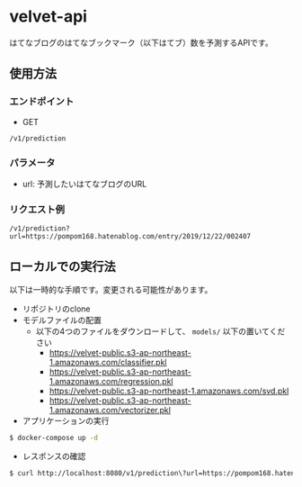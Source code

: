 # velvet-api

はてなブログのはてなブックマーク（以下はてブ）数を予測するAPIです。

## 使用方法

### エンドポイント
- GET

```
/v1/prediction
```

### パラメータ
- url: 予測したいはてなブログのURL

### リクエスト例
```
/v1/prediction?url=https://pompom168.hatenablog.com/entry/2019/12/22/002407
```

## ローカルでの実行法

以下は一時的な手順です。変更される可能性があります。

- リポジトリのclone
- モデルファイルの配置
  - 以下の4つのファイルをダウンロードして、 `models/` 以下の置いてください
    - https://velvet-public.s3-ap-northeast-1.amazonaws.com/classifier.pkl
    - https://velvet-public.s3-ap-northeast-1.amazonaws.com/regression.pkl
    - https://velvet-public.s3-ap-northeast-1.amazonaws.com/svd.pkl
    - https://velvet-public.s3-ap-northeast-1.amazonaws.com/vectorizer.pkl
- アプリケーションの実行
```bash
$ docker-compose up -d
```
- レスポンスの確認
```bash
$ curl http://localhost:8080/v1/prediction\?url=https://pompom168.hatenablog.com/entry/2019/12/22/002407
```
